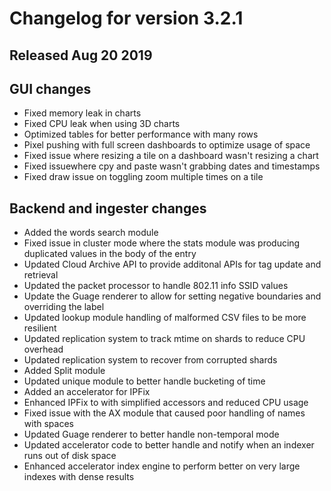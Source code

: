 # Changelog for version 3.2.1
  
## Released Aug 20 2019

## GUI changes
* Fixed memory leak in charts
* Fixed CPU leak when using 3D charts
* Optimized tables for better performance with many rows
* Pixel pushing with full screen dashboards to optimize usage of space
* Fixed issue where resizing a tile on a dashboard wasn't resizing a chart
* Fixed issuewhere cpy and paste wasn't grabbing dates and timestamps
* Fixed draw issue on toggling zoom multiple times on a tile

## Backend and ingester changes
* Added the words search module
* Fixed issue in cluster mode where the stats module was producing duplicated values in the body of the entry
* Updated Cloud Archive API to provide additonal APIs for tag update and retrieval
* Updated the packet processor to handle 802.11 info SSID values
* Update the Guage renderer to allow for setting negative boundaries and overriding the label
* Updated lookup module handling of malformed CSV files to be more resilient
* Updated replication system to track mtime on shards to reduce CPU overhead
* Updated replication system to recover from corrupted shards
* Added Split module
* Updated unique module to better handle bucketing of time
* Added an accelerator for IPFix
* Enhanced IPFix to with simplified accessors and reduced CPU usage
* Fixed issue with the AX module that caused poor handling of names with spaces
* Updated Guage renderer to better handle non-temporal mode
* Updated accelerator code to better handle and notify when an indexer runs out of disk space
* Enhanced accelerator index engine to perform better on very large indexes with dense results

